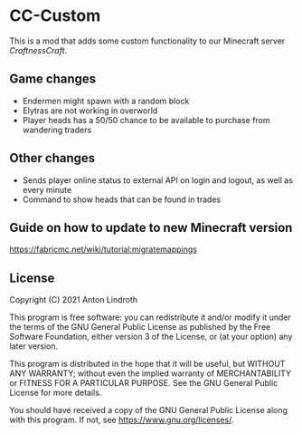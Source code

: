 # CC-Custom
This is a mod that adds some custom functionality to our Minecraft server _CraftnessCraft_.

## Game changes

- Endermen might spawn with a random block
- Elytras are not working in overworld
- Player heads has a 50/50 chance to be available to purchase from wandering traders

## Other changes
- Sends player online status to external API on login and logout, as well as every minute
- Command to show heads that can be found in trades

## Guide on how to update to new Minecraft version
https://fabricmc.net/wiki/tutorial:migratemappings

## License

Copyright (C) 2021  Anton Lindroth

This program is free software: you can redistribute it and/or modify
it under the terms of the GNU General Public License as published by
the Free Software Foundation, either version 3 of the License, or
(at your option) any later version.

This program is distributed in the hope that it will be useful,
but WITHOUT ANY WARRANTY; without even the implied warranty of
MERCHANTABILITY or FITNESS FOR A PARTICULAR PURPOSE.  See the
GNU General Public License for more details.

You should have received a copy of the GNU General Public License
along with this program.  If not, see <https://www.gnu.org/licenses/>.
